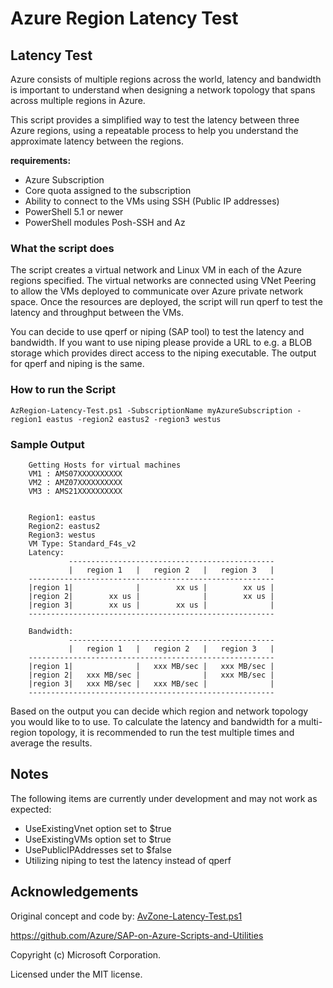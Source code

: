 # Azure Region Latency Test

## Latency Test

Azure consists of multiple regions across the world, latency and bandwidth is important to understand when designing a network topology that spans across multiple regions in Azure. 

This script provides a simplified way to test the latency between three Azure regions, using a repeatable process to help you understand the approximate latency between the regions.

**requirements:**

* Azure Subscription
* Core quota assigned to the subscription
* Ability to connect to the VMs using SSH (Public IP addresses)
* PowerShell 5.1 or newer
* PowerShell modules Posh-SSH and Az

### What the script does

The script creates a virtual network and Linux VM in each of the Azure regions specified. The virtual networks are connected using VNet Peering to allow the VMs deployed to communicate over Azure private network space. Once the resources are deployed, the script will run qperf to test the latency and throughput between the VMs.

You can decide to use qperf or niping (SAP tool) to test the latency and bandwidth.
If you want to use niping please provide a URL to e.g. a BLOB storage which provides direct access to the niping executable.
The output for qperf and niping is the same.

### How to run the Script
`AzRegion-Latency-Test.ps1 -SubscriptionName myAzureSubscription -region1 eastus -region2 eastus2 -region3 westus`
### Sample Output

        Getting Hosts for virtual machines
        VM1 : AMS07XXXXXXXXXX
        VM2 : AMZ07XXXXXXXXXX
        VM3 : AMS21XXXXXXXXXX


        Region1: eastus
        Region2: eastus2
        Region3: westus
        VM Type: Standard_F4s_v2
        Latency:
                 ----------------------------------------------
                 |   region 1   |   region 2   |   region 3   |
        -------------------------------------------------------
        |region 1|              |        xx us |        xx us |
        |region 2|        xx us |              |        xx us |
        |region 3|        xx us |        xx us |              |
        -------------------------------------------------------

        Bandwidth:
                 ----------------------------------------------
                 |   region 1   |   region 2   |   region 3   |
        -------------------------------------------------------
        |region 1|              |   xxx MB/sec |   xxx MB/sec |
        |region 2|   xxx MB/sec |              |   xxx MB/sec |
        |region 3|   xxx MB/sec |   xxx MB/sec |              |
        -------------------------------------------------------

Based on the output you can decide which region and network topology you would like to to use.
To calculate the latency and bandwidth for a multi-region topology, it is recommended to run the test multiple times and average the results.

## Notes
The following items are currently under development and may not work as expected:
- UseExistingVnet option set to $true
- UseExistingVMs option set to $true
- UsePublicIPAddresses set to $false
- Utilizing niping to test the latency instead of qperf
## Acknowledgements
Original concept and code by: [AvZone-Latency-Test.ps1](https://github.com/Azure/SAP-on-Azure-Scripts-and-Utilities/tree/main/AvZone-Latency-Test)

https://github.com/Azure/SAP-on-Azure-Scripts-and-Utilities

Copyright (c) Microsoft Corporation.

Licensed under the MIT license.